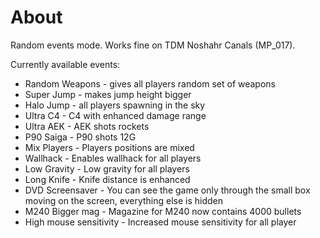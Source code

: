 # About
Random events mode. Works fine on TDM Noshahr Canals (MP_017). 

Currently available events:
* Random Weapons - gives all players random set of weapons
* Super Jump - makes jump height bigger
* Halo Jump - all players spawning in the sky
* Ultra C4 - C4 with enhanced damage range
* Ultra AEK - AEK shots rockets
* P90 Saiga - P90 shots 12G
* Mix Players - Players positions are mixed
* Wallhack - Enables wallhack for all players
* Low Gravity - Low gravity for all players
* Long Knife - Knife distance is enhanced
* DVD Screensaver - You can see the game only through the small box moving on the screen, everything else is hidden
* M240 Bigger mag - Magazine for M240 now contains 4000 bullets
* High mouse sensitivity - Increased mouse sensitivity for all player
